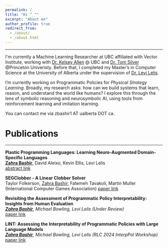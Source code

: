 ```yaml
---
permalink: /
title: "Hi ^_^"
excerpt: "About me"
author_profile: true
redirect_from:
  - /about/
  - /about.html
---
```


---
I'm currently a Machine Learning Researcher at UBC affiliated with Vector Institute, working with [Dr. Kelsey Allen](https://k-r-allen.github.io/) @ UBC and [Dr. Tom Silver](https://tomsilver.github.io/) @Princeton Univeristy. Before that, I completed my Master’s in Computer Science at the University of Alberta under the supervision of [Dr. Levi Lelis](https://webdocs.cs.ualberta.ca/~santanad/).
<!-- I'm currently a Research Intern at UBC (University of British Columbia) affiliated with Vector Institute, technically started my PhD research with [Dr. Kelsey Allen](https://k-r-allen.github.io/) @ UBC and [Dr. Tom Silver](https://tomsilver.github.io/) @Princeton Univeristy. Before that, I completed my Master’s in Computer Science at the University of Alberta under the supervision of [Dr. Levi Lelis](https://webdocs.cs.ualberta.ca/~santanad/). -->
<!-- I completed a Master’s in Computer Science at the University of Alberta under the supervision of [Levi Lelis](https://webdocs.cs.ualberta.ca/~santanad/). Currently, I am a Machine Learning researcher at the University of Alberta and Amii, working under Levi's guidance. -->

I’m currently working on Programmatic Policies for _Physical Strategy Learning_. Broadly, my research asks: how can we build systems that learn, reason, and understand the world like humans? I explore this through the lens of symbolic reasoning and neurosymbolic AI, using tools from reinforcement learning and imitation learning.

You can contact me via zbashir1 AT ualberta DOT ca.

<!-- My primary research interest revolves around answering the question: "How can we build systems that learn, reason, and understand the world like humans?" I approach this question through the lens of symbolic reasoning and neurosymbolic AI using techniques from reinforcement learning and imitation learning.
 -->

# Publications

---
**Plastic Programming Languages: Learning Neuro-Augmented Domain-Specific Languages**\
<ins>**Zahra Bashir**</ins>, David Aleixo, Kevin Ellis, Levi Lelis \
[abstract link](https://zahraabashir.github.io/abstract.pdf)

**SEGClobber - A Linear Clobber Solver**\
Taylor Folkerson, <ins>Zahra Bashir</ins>, Fatemeh Tavakoli, Martin Muller (International Computer Games Association)
[paper link](https://webdocs.cs.ualberta.ca/~mmueller/ps/2025/Clobber_Solver_ACG_2025.pdf)

**Revisiting the Assessment of Programmatic Policy Interpretability: Insights from Human Evaluation**\
_<ins>**Zahra Bashir**</ins>, Michael Bowling, Levi Lelis (Under Review)_\
[paper link](https://zahraabashir.github.io/paper.pdf)

<!-- [paper link](https://www.researchgate.net/publication/386080072_Revisiting_The_Assessment_Of_Programmatic_Policy_Interpretability_Insights_From_Human_Evaluation)-->

**LINT: Assessing the Interpretability of Programmatic Policies with Large Language Models**\
_<ins>**Zahra Bashir**</ins>, Michael Bowling, Levi Lelis (RLC 2024 InterpPol Workshop)_\
[paper link](https://arxiv.org/abs/2311.06979)




<!-- ## Awards and Honors -->

<!-- - **Admitted to Princeton University** for a PhD in Electrical and Computer Engineering (currently, unable to attend due to U.S. travel ban on Iranian citizens); Advisor: Prof. Tom Silver _(Feb 2025)_
- Received **Horizon Program Fellowship**, awarded by Princeton University _(March 2025)_
- Admitted to the **DLRL2024 Summer School** organized by CIFAR/Vector _(April 2024)_
- Consistently ranked among the **top three** students out of 100 in the undergraduate Computer Engineering program _(2016–2020)_
- Main member of the **ACM ICPC team** of the Computer Engineering department _(2017)_
- Ranked within the **top 0.2%** of the candidates in the "Iranian University Entrance Exam" for bachelor's degree _(2016)_ -->

<!-- - Received **Best Teaching Assistant Award** based on student evaluations _(2019)_ -->
<!-- - **First Place**, Provincial Computer Olympiad; qualified for the National Round _(2014)_ -->
<!-- - Consistently ranked **top three** among 100 students throughout my bachelor's program _(2016–2020)_ -->
